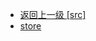 - [返回上一级 [src]](page/web前端/Vue相关的页面搭建/1_基本项目/baseDemo/src/)
- [store](page/web前端/Vue相关的页面搭建/1_基本项目/baseDemo/src/store/)
